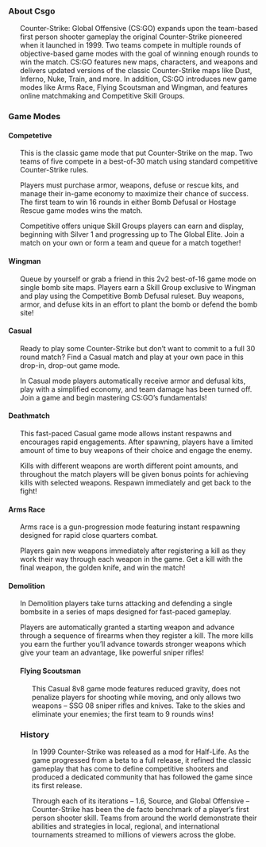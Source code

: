 <h3> About Csgo </h3>
  <ol> Counter-Strike: Global Offensive (CS:GO) expands upon the team-based first person shooter gameplay the original Counter-Strike pioneered when it launched in 1999. Two teams compete in multiple rounds of objective-based game modes with the goal of winning enough rounds to win the match. CS:GO features new maps, characters, and weapons and delivers updated versions of the classic Counter-Strike maps like Dust, Inferno, Nuke, Train, and more. In addition, CS:GO introduces new game modes like Arms Race, Flying Scoutsman and Wingman, and features online matchmaking and Competitive Skill Groups.
  </ol>

<h3> Game Modes </h3>
<h4> Competetive </h4>
  <ol> This is the classic game mode that put Counter-Strike on the map. Two teams of five compete in a best-of-30 match using standard competitive Counter-Strike rules.

Players must purchase armor, weapons, defuse or rescue kits, and manage their in-game economy to maximize their chance of success. The first team to win 16 rounds in either Bomb Defusal or Hostage Rescue game modes wins the match.

Competitive offers unique Skill Groups players can earn and display, beginning with Silver 1 and progressing up to The Global Elite. Join a match on your own or form a team and queue for a match together!
  </ol>

<h4> Wingman </h4>
  <ol> Queue by yourself or grab a friend in this 2v2 best-of-16 game mode on single bomb site maps. Players earn a Skill Group exclusive to Wingman and play using the Competitive Bomb Defusal ruleset. Buy weapons, armor, and defuse kits in an effort to plant the bomb or defend the bomb site! </ol>

<h4> Casual </h4>
  <ol> Ready to play some Counter-Strike but don’t want to commit to a full 30 round match? Find a Casual match and play at your own pace in this drop-in, drop-out game mode.

In Casual mode players automatically receive armor and defusal kits, play with a simplified economy, and team damage has been turned off. Join a game and begin mastering CS:GO’s fundamentals! </ol>

<h4> Deathmatch </h4>
  <ol> This fast-paced Casual game mode allows instant respawns and encourages rapid engagements. After spawning, players have a limited amount of time to buy weapons of their choice and engage the enemy.

Kills with different weapons are worth different point amounts, and throughout the match players will be given bonus points for achieving kills with selected weapons. Respawn immediately and get back to the fight! </ol>

<h4> Arms Race </h4>
  <ol> Arms race is a gun-progression mode featuring instant respawning designed for rapid close quarters combat.

Players gain new weapons immediately after registering a kill as they work their way through each weapon in the game. Get a kill with the final weapon, the golden knife, and win the match! </ol>

<h4> Demolition </h4>  

   <ol> In Demolition players take turns attacking and defending a single bombsite in a series of maps designed for fast-paced gameplay.

Players are automatically granted a starting weapon and advance through a sequence of firearms when they register a kill. The more kills you earn the further you’ll advance towards stronger weapons which give your team an advantage, like powerful sniper rifles! </o>

<h4> Flying Scoutsman </h4>
  <ol> This Casual 8v8 game mode features reduced gravity, does not penalize players for shooting while moving, and only allows two weapons – SSG 08 sniper rifles and knives. Take to the skies and eliminate your enemies; the first team to 9 rounds wins! </ol>

<h3> History </h3>
  <ol> In 1999 Counter-Strike was released as a mod for Half-Life. As the game progressed from a beta to a full release, it refined the classic gameplay that has come to define competitive shooters and produced a dedicated community that has followed the game since its first release.

Through each of its iterations – 1.6, Source, and Global Offensive – Counter-Strike has been the de facto benchmark of a player’s first person shooter skill. Teams from around the world demonstrate their abilities and strategies in local, regional, and international tournaments streamed to millions of viewers across the globe. </ol>
